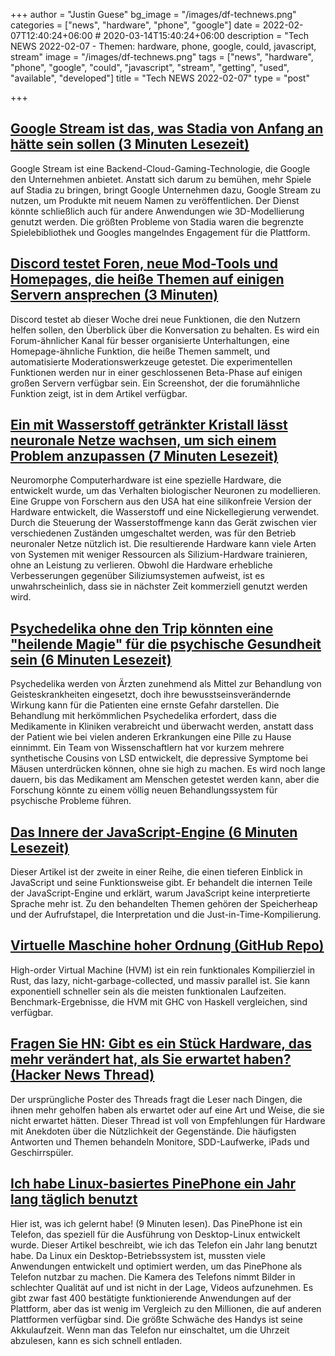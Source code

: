 +++
author = "Justin Guese"
bg_image = "/images/df-technews.png"
categories = ["news", "hardware", "phone", "google"]
date = 2022-02-07T12:40:24+06:00 # 2020-03-14T15:40:24+06:00
description = "Tech NEWS 2022-02-07 - Themen: hardware, phone, google, could, javascript, stream"
image = "/images/df-technews.png"
tags = ["news", "hardware", "phone", "google", "could", "javascript", "stream", "getting", "used", "available", "developed"]
title = "Tech NEWS 2022-02-07"
type = "post"

+++

## [Google Stream ist das, was Stadia von Anfang an hätte sein sollen (3 Minuten Lesezeit)](https://www.digitaltrends.com/gaming/google-stadia-google-stream-is-better/)

 Google Stream ist eine Backend-Cloud-Gaming-Technologie, die Google den Unternehmen anbietet. Anstatt sich darum zu bemühen, mehr Spiele auf Stadia zu bringen, bringt Google Unternehmen dazu, Google Stream zu nutzen, um Produkte mit neuem Namen zu veröffentlichen. Der Dienst könnte schließlich auch für andere Anwendungen wie 3D-Modellierung genutzt werden. Die größten Probleme von Stadia waren die begrenzte Spielebibliothek und Googles mangelndes Engagement für die Plattform.

## [Discord testet Foren, neue Mod-Tools und Homepages, die heiße Themen auf einigen Servern ansprechen (3 Minuten)](https://techcrunch.com/2022/02/04/discord-forums-mod-tools-homepages-experimental-features/)

 Discord testet ab dieser Woche drei neue Funktionen, die den Nutzern helfen sollen, den Überblick über die Konversation zu behalten. Es wird ein Forum-ähnlicher Kanal für besser organisierte Unterhaltungen, eine Homepage-ähnliche Funktion, die heiße Themen sammelt, und automatisierte Moderationswerkzeuge getestet. Die experimentellen Funktionen werden nur in einer geschlossenen Beta-Phase auf einigen großen Servern verfügbar sein. Ein Screenshot, der die forumähnliche Funktion zeigt, ist in dem Artikel verfügbar.

## [Ein mit Wasserstoff getränkter Kristall lässt neuronale Netze wachsen, um sich einem Problem anzupassen (7 Minuten Lesezeit)](https://arstechnica.com/science/2022/02/hydrogen-soaked-crystal-lets-neural-networks-expand-to-match-a-problem/?comments=1)

 Neuromorphe Computerhardware ist eine spezielle Hardware, die entwickelt wurde, um das Verhalten biologischer Neuronen zu modellieren. Eine Gruppe von Forschern aus den USA hat eine silikonfreie Version der Hardware entwickelt, die Wasserstoff und eine Nickellegierung verwendet. Durch die Steuerung der Wasserstoffmenge kann das Gerät zwischen vier verschiedenen Zuständen umgeschaltet werden, was für den Betrieb neuronaler Netze nützlich ist. Die resultierende Hardware kann viele Arten von Systemen mit weniger Ressourcen als Silizium-Hardware trainieren, ohne an Leistung zu verlieren. Obwohl die Hardware erhebliche Verbesserungen gegenüber Siliziumsystemen aufweist, ist es unwahrscheinlich, dass sie in nächster Zeit kommerziell genutzt werden wird.

## [Psychedelika ohne den Trip könnten eine "heilende Magie" für die psychische Gesundheit sein (6 Minuten Lesezeit)](https://singularityhub.com/2022/02/01/psychedelics-without-the-trip-could-be-healing-magic-for-mental-health/)

 Psychedelika werden von Ärzten zunehmend als Mittel zur Behandlung von Geisteskrankheiten eingesetzt, doch ihre bewusstseinsverändernde Wirkung kann für die Patienten eine ernste Gefahr darstellen. Die Behandlung mit herkömmlichen Psychedelika erfordert, dass die Medikamente in Kliniken verabreicht und überwacht werden, anstatt dass der Patient wie bei vielen anderen Erkrankungen eine Pille zu Hause einnimmt. Ein Team von Wissenschaftlern hat vor kurzem mehrere synthetische Cousins von LSD entwickelt, die depressive Symptome bei Mäusen unterdrücken können, ohne sie high zu machen. Es wird noch lange dauern, bis das Medikament am Menschen getestet werden kann, aber die Forschung könnte zu einem völlig neuen Behandlungssystem für psychische Probleme führen.

## [Das Innere der JavaScript-Engine (6 Minuten Lesezeit)](https://blog.devgenius.io/inside-the-javascript-engine-bb7b9f26e84b)

 Dieser Artikel ist der zweite in einer Reihe, die einen tieferen Einblick in JavaScript und seine Funktionsweise gibt. Er behandelt die internen Teile der JavaScript-Engine und erklärt, warum JavaScript keine interpretierte Sprache mehr ist. Zu den behandelten Themen gehören der Speicherheap und der Aufrufstapel, die Interpretation und die Just-in-Time-Kompilierung.

## [Virtuelle Maschine hoher Ordnung (GitHub Repo)](https://github.com/Kindelia/HVM/1/0100017ed3e082a9-bf4d7626-e58f-43c8-b63a-d6615601b616-000000/kjOB2_BBxKSgqFDcaiydp-vQi6e0x6VGvb8POzow3_o=235)

 High-order Virtual Machine (HVM) ist ein rein funktionales Kompilierziel in Rust, das lazy, nicht-garbage-collected, und massiv parallel ist. Sie kann exponentiell schneller sein als die meisten funktionalen Laufzeiten. Benchmark-Ergebnisse, die HVM mit GHC von Haskell vergleichen, sind verfügbar.

## [Fragen Sie HN: Gibt es ein Stück Hardware, das mehr verändert hat, als Sie erwartet haben? (Hacker News Thread)](https://news.ycombinator.com/item?id=30231171/1/0100017ed3e082a9-bf4d7626-e58f-43c8-b63a-d6615601b616-000000/KXT-f3Sc3yjwlhoI1WTR329zzarEPQuxoGqnk-eKzxM=235)

 Der ursprüngliche Poster des Threads fragt die Leser nach Dingen, die ihnen mehr geholfen haben als erwartet oder auf eine Art und Weise, die sie nicht erwartet hätten. Dieser Thread ist voll von Empfehlungen für Hardware mit Anekdoten über die Nützlichkeit der Gegenstände. Die häufigsten Antworten und Themen behandeln Monitore, SDD-Laufwerke, iPads und Geschirrspüler.

## [Ich habe Linux-basiertes PinePhone ein Jahr lang täglich benutzt](https://news.itsfoss.com/pinephone-review/)

 Hier ist, was ich gelernt habe! (9 Minuten lesen). Das PinePhone ist ein Telefon, das speziell für die Ausführung von Desktop-Linux entwickelt wurde. Dieser Artikel beschreibt, wie ich das Telefon ein Jahr lang benutzt habe. Da Linux ein Desktop-Betriebssystem ist, mussten viele Anwendungen entwickelt und optimiert werden, um das PinePhone als Telefon nutzbar zu machen. Die Kamera des Telefons nimmt Bilder in schlechter Qualität auf und ist nicht in der Lage, Videos aufzunehmen. Es gibt zwar fast 400 bestätigte funktionierende Anwendungen auf der Plattform, aber das ist wenig im Vergleich zu den Millionen, die auf anderen Plattformen verfügbar sind. Die größte Schwäche des Handys ist seine Akkulaufzeit. Wenn man das Telefon nur einschaltet, um die Uhrzeit abzulesen, kann es sich schnell entladen.

